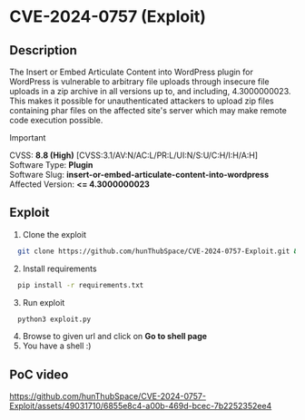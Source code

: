 # CVE-2024-0757 (Exploit)
## Description
The Insert or Embed Articulate Content into WordPress plugin for WordPress is vulnerable to arbitrary file uploads through insecure file uploads in a zip archive in all versions up to, and including, 4.3000000023. This makes it possible for unauthenticated attackers to upload zip files containing phar files on the affected site's server which may make remote code execution possible.

> [!IMPORTANT]
> CVSS:	**8.8 (High)** [CVSS:3.1/AV:N/AC:L/PR:L/UI:N/S:U/C:H/I:H/A:H]  
> Software Type:	**Plugin**  
> Software Slug:	**insert-or-embed-articulate-content-into-wordpress**  
> Affected Version:	**<= 4.3000000023**  

## Exploit
1. Clone the exploit
``` bash
  git clone https://github.com/hunThubSpace/CVE-2024-0757-Exploit.git && cd CVE-2024-0757-Exploit
```
2. Install requirements
``` bash
  pip install -r requirements.txt
```
3. Run exploit
``` bash
  python3 exploit.py
```
4. Browse to given url and click on **Go to shell page**
5. You have a shell :)

## PoC video
https://github.com/hunThubSpace/CVE-2024-0757-Exploit/assets/49031710/6855e8c4-a00b-469d-bcec-7b2252352ee4

